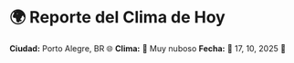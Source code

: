 # 🌍 Reporte del Clima de Hoy

**Ciudad:** Porto Alegre, BR 🌐
**Clima:** 🌈 Muy nuboso
**Fecha:** 📅 17, 10, 2025 🚀
